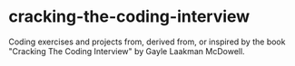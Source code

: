 # cracking-the-coding-interview
Coding exercises and projects from, derived from, or inspired by the book
"Cracking The Coding Interview" by Gayle Laakman McDowell.

